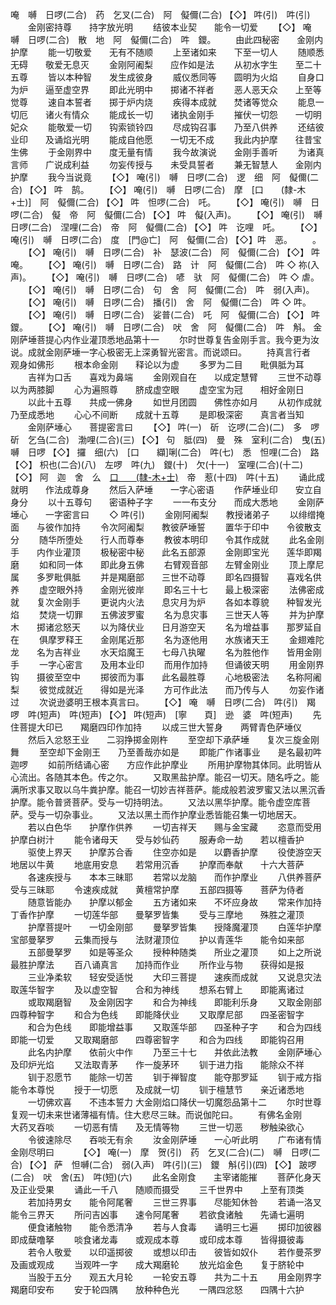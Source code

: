 <!-- { "loadSidebar": true } -->
唵　嚩　日啰(二合)　药　乞叉(二合)　阿　儗儞(二合)
【◇】
吽(引)　吽(引)
　　金刚密持尊　　持字放光明
　　结彼本业契　　能令一切爱
　　【◇】
唵　嚩　日啰(二合)　散　地　阿　儗儞(二合)　吽　鑁。
　　由此四秘密　　金刚内护摩
　　能一切敬爱　　无有不随顺
　　上至诸如来　　下至一切人
　　随顺悉无碍　　敬爱无息灭
　　金刚阿阇梨　　应作如是法
　　从初水字生　　至二十五尊
　　皆以本种智　　发生成彼身
　　威仪悉同等　　圆明为火焰
　　自身口为炉　　逼至虚空界
　　即此光明中　　掷诸不祥者
　　恶人恶天众　　上至等觉尊
　　速自本誓者　　掷于炉内烧
　　疾得本成就　　焚诸等觉众
　　能息一切厄　　诸火有情众
　　能成长一切　　诸执金刚手
　　摧伏一切怨　　一切明妃众
　　能敬爱一切　　钩索锁铃四
　　尽成钩召事　　乃至八供养
　　还结彼业印　　及诵焰光明
　　能成自他愿　　一切无不成
　　我此内护摩　　往昔宝生佛
　　于金刚界中　　度无量有情
　　我今故演说　　金刚手善听
　　为诸真言师　　广说成利益
　　勿妄传授与　　未受具誓者
　　兼无智慧人　　金刚内护摩
　　我今当说竟
　　【◇】
唵(引)　嚩　日啰(二合)　逻　细　阿　儗儞(二合)
【◇】
吽　鹄。
　　【◇】
唵(引)　嚩　日啰(二合)　摩　[口　　(隸-木+士)]　阿　儗儞(二合)
【◇】
吽　怛啰(二合)　吒。
　　【◇】
唵(引)　嚩　日啰(二合)　儗　帝　阿　儗儞(二合)
【◇】
吽　儗(入声)。
　　【◇】
唵(引)　嚩　日啰(二合)　涅哩(二合)　帝　阿　儗儞(二合)
【◇】
吽　讫哩　吒。
　　【◇】
唵(引)　嚩　日啰(二合)　度　[門@亡]　阿　儗儞(二合)
【◇】吽　恶。
　　。
　　【◇】
唵(引)　嚩　日啰(二合)　补　瑟波(二合)　阿　儗儞(二合)
【◇】
吽　唵。
　　【◇】
唵(引)　嚩　日啰(二合)　路　计　阿　儗儞(二合)　吽
◇
祢(入声)。
　　【◇】
唵(引)　嚩　日啰(二合)　喭　驮　阿　儗儞(二合)　吽
◇
虐。
　　【◇】
唵(引)　嚩　日啰(二合)　句　舍　阿　儗儞(二合)　吽　弱(入声)。
　　【◇】
唵(引)　嚩　日啰(二合)　播(引)　舍　阿　儗儞(二合)　吽
◇
吽。
　　【◇】
唵(引)　嚩　日啰(二合)　娑普(二合)　吒　阿　儗儞(二合)
【◇】
吽　鑁。
　　【◇】
唵(引)　嚩　日啰(二合)　吠　舍　阿　儗儞(二合)　吽　斛。
金刚萨埵菩提心内作业灌顶悉地品第十一
　　尔时世尊复告金刚手言。我今更为汝说。成就金刚萨埵一字心极密无上深勇智光密言。而说颂曰。
　　持真言行者　　观身如佛形
　　根本命金刚　　释论以为虚
　　多罗为二目　　毗俱胝为耳
　　吉祥为口舌　　喜戏为鼻端
　　金刚观自在　　以成定慧臂
　　三世不动尊　　以为两膝脚
　　心为遍照尊　　脐成虚空眼
　　虚空宝为冠　　相好金刚日
　　以此十五尊　　共成一佛身
　　如世月团圆　　佛性亦如月
　　从初作成就　　乃至成悉地
　　心心不间断　　成就十五尊
　　是即极深密　　真言者当知
　　金刚萨埵心　　菩提密言曰
　　【◇】
吽(一)　斫　讫啰(二合)(二)　多　啰　斫　乞刍(二合)　渤哩(二合)(三)
【◇】
句　胝(四)　曼　殊　室利(二合)　曳(五)　嚩　日啰
【◇】
攞　细(六)　[口　　纈]唎(二合)　吽(七)　悉　怛哩(二合)　路
【◇】
枳也(二合)(八)　左啰　吽(九)　鑁(十)　欠(十一)　室哩(二合)(十二)
【◇】
阿　迦　舍　么　[口　　(隸-木+士)](十三)　帝　惹(十四)　吽(十五)
　　诵此成就明　　作法成尊身
　　然后入萨埵　　一字心密语
　　作萨埵业印　　安立自身分
　　以十五尊句　　密语种子字
　　一一布支分　　而成大悉地
　　金刚萨埵心　　一字密言曰
　　◇
吽(引)
　　金刚阿阇梨　　教授诸弟子
　　以绯缯掩面　　与彼作加持
　　令次阿阇梨　　教彼萨埵誓
　　置华于印中　　令彼散支分
　　随华所堕处　　行人而尊奉
　　教彼本明印　　令其作成就
　　此名金刚手　　内作业灌顶
　　极秘密中秘　　此名五部源
　　金刚即宝光　　莲华即羯磨
　　如和同一体　　即此身五佛
　　右臂观音部　　左臂金刚业
　　顶上摩尼属　　多罗毗俱胝
　　并是羯磨部　　三世不动尊
　　即名四摄智　　喜戏名供养
　　虚空眼外持　　金刚光彼岸
　　即名三十七　　最上极深密
　　法佛密成就　　复次金刚手
　　更说内火法　　息灾月为炉
　　各如本尊貌　　种智发光焰
　　焚烧一切罪　　五佛波罗蜜
　　名为息灾事　　三世天人等
　　并为护摩木　　掷诸忿怒天
　　以为降伏业　　日月游空天
　　名为增益事　　那罗延自在
　　俱摩罗释王　　金刚尾近那
　　名为逐他用　　水族诸天王
　　金翅难陀龙　　名为吉祥业
　　水天焰魔王　　七母八执曜
　　名为胜他作　　皆用金刚手
　　一字心密言　　及用本业印
　　而用作加持　　但诵彼天明
　　用金刚界钩　　摄彼至空中
　　掷彼而为事　　此名最胜尊
　　心地极密法　　名称阿阇梨
　　彼觉成就近　　得如是光泽
　　方可作此法　　而乃传与人
　　勿妄作诸过
　　次说逊婆明王根本真言曰。
　　【◇】
唵　嚩　日啰(二合)　吽(引)　羯　啰　吽(短声)　吽(短声)
【◇】
吽(短声)　[寧　　頁]　逊　婆　吽(短声)
　　先住菩提大印已　　羯磨四印作加持
　　以成三世大誓身　　两臂青色萨埵仪
　　然后入忿怒王业　　二羽挣掷金刚杵
　　至空却下承萨埵　　复次三旋金刚舞
　　至空却下金刚王　　乃至善哉亦如是
　　即能广作诸事业　　是名最初吽迦啰
　　如前所结诵心密　　方应作此护摩业
　　所用护摩物其体同。此明皆从心流出。各随其本色。传之尔。
　　又取黑盐护摩。能召一切天。随名呼之。能满所求事又取以乌牛粪护摩。能召一切妙吉祥菩萨。能成般若波罗蜜又法以黑沉香护摩。能令普贤菩萨。受与一切持明法。
　　又法以黑华护摩。能令虚空库菩萨。受与一切杂事业。
　　又法以黑土而作护摩业悉皆能召集一切地居天。
　　若以白色华　　护摩作供养
　　一切吉祥天　　赐与金宝藏
　　恣意而受用　　护摩白树汁
　　能令诸母天　　受与妙仙药
　　服寿命一劫　　若以檀香护
　　驱使上界天　　护摩苏合香
　　住空亦如是　　以麝香护摩
　　役使游空天　　地居以牛黄
　　地底用安息　　若常用沉香
　　护摩而奉献　　十六大菩萨
　　各速疾授与　　本本三昧耶
　　若常以龙脑　　而作护摩业
　　八供养菩萨　　受与三昧耶
　　令速疾成就　　黄檀常护摩
　　五部四摄等　　菩萨为侍者
　　随意皆能办　　护摩以郁金
　　五方诸如来　　不坏应身故
　　常来作加持　　丁香作护摩
　　一切莲华部　　曼拏罗皆集
　　受与三摩地　　殊胜之灌顶
　　护摩菩提叶　　一切金刚部
　　曼拏罗皆集　　授降魔灌顶
　　白莲华护摩　　宝部曼拏罗
　　云集而授与　　法财灌顶位
　　护以青莲华　　能令如来部
　　五部曼拏罗　　如是等圣众
　　授种种随类　　所业之灌顶
　　如上之所说　　最胜护摩法
　　百八诵真言　　加持而作业
　　所作业与物　　获得如是报
　　三业净柔软　　轻安受适悦
　　大印三菩提　　速疾而成就
　　又说息灾法　　取莲华智字
　　及以虚空智　　合和为神线
　　想系右臂上　　即能离诸过
　　或取羯磨智　　及金刚因字
　　和合为神线　　即能利乐身
　　又取金刚部　　四尊种智字
　　和合为色线　　即能降伏业
　　又取摩尼部　　四圣密智字
　　和合为色线　　即能增益事
　　又取莲华部　　四圣种子字
　　和合为四线　　即能一切爱
　　又取羯磨部　　四尊密智字
　　和合为四线　　即能钩召用
　　此名内护摩　　依前火中作
　　乃至三十七　　并依此法教
　　金刚萨埵心　　及印炉光焰
　　又法取青茅　　作一旋茅环
　　钏于进力指　　能除众不祥
　　钏于忍愿节　　能除一切苦
　　钏于禅智度　　能夺那罗延
　　钏于戒方指　　能令本尊悦
　　授于一切愿　　及成就一切
　　钏于檀慧节　　亲近诸悉地
　　一切佛欢喜　　不违本誓力
大金刚焰口降伏一切魔怨品第十二
　　尔时世尊复观一切未来世诸薄福有情。住大悲尽三昧。而说伽陀曰。
　　有佛名金刚　　大药叉吞啖
　　一切恶有情　　及无情等物
　　三世一切恶　　秽触染欲心
　　令彼速除尽　　吞啖无有余
　　汝金刚萨埵　　一心听此明
　　广布诸有情　　金刚尽明曰　
　　【◇】
唵(一)　摩　贺(引)　药　乞叉(二合)(二)　嚩　日啰(二合)
【◇】
萨　怛嚩(二合)　弱(入声)　吽(引)(三)　鑁　斛(引)(四)
【◇】
跛啰(二合)　吠　舍(五)　吽(短)(六)
　　此名金刚食　　主宰诸能摧
　　菩萨化身天　　及正业受果
　　诵此一千八　　随顺而摄受
　　三千世界中　　上至有顶类
　　若加持男女　　能令阿尾奢
　　三世三界事　　尽能知休咎
　　若诵一洛叉　　能令三界天
　　所问吉凶事　　速令阿尾奢
　　若欲食诸触　　先诵七遍明
　　便食诸触物　　能令悉清净
　　若与人食毒　　诵明三七遍
　　掷印加彼器　　即成蘖噜拏
　　啖食诸龙毒　　或观成本尊
　　或印成本尊　　皆得摄彼毒
　　若令人敬爱　　以印遥掷彼
　　或想以印击　　彼皆如奴仆
　　若作曼茶罗　　及画或观成
　　当观吽一字　　成大羯磨轮
　　放光焰金色　　复于脐轮中
　　当股于五分　　观五大月轮
　　一轮安五尊　　共为二十五
　　用金刚界字　　羯磨印安布
　　安于轮四隅　　放种种色光
　　一隅四忿怒　　四隅十六护
